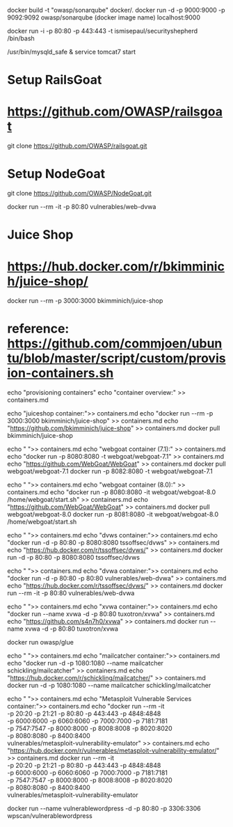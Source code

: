 docker build -t "owasp/sonarqube" docker/.
docker run -d -p 9000:9000 -p 9092:9092 owasp/sonarqube (docker image name)
localhost:9000

docker run -i -p 80:80 -p 443:443 -t ismisepaul/securityshepherd /bin/bash

/usr/bin/mysqld_safe &
service tomcat7 start

# Setup RailsGoat
# https://github.com/OWASP/railsgoat
git clone https://github.com/OWASP/railsgoat.git

# Setup NodeGoat
git clone https://github.com/OWASP/NodeGoat.git

docker run --rm -it -p 80:80 vulnerables/web-dvwa

# Juice Shop
# https://hub.docker.com/r/bkimminich/juice-shop/
docker run --rm -p 3000:3000 bkimminich/juice-shop

# reference: https://github.com/commjoen/ubuntu/blob/master/script/custom/provision-containers.sh

echo "provisioning containers"
echo "container overview:" >> containers.md

echo "juiceshop container:">> containers.md
echo "docker run --rm -p 3000:3000 bkimminich/juice-shop" >> containers.md
echo "https://github.com/bkimminich/juice-shop" >> containers.md
docker pull bkimminich/juice-shop

echo " ">> containers.md
echo "webgoat container (7.1):" >> containers.md
echo "docker run -p 8080:8080 -t webgoat/webgoat-7.1" >> containers.md
echo "https://github.com/WebGoat/WebGoat" >> containers.md
docker pull webgoat/webgoat-7.1
docker run -p 8082:8080 -t webgoat/webgoat-7.1

echo " ">> containers.md
echo "webgoat container (8.0):" >> containers.md
echo "docker run -p 8080:8080 -it webgoat/webgoat-8.0 /home/webgoat/start.sh" >> containers.md
echo "https://github.com/WebGoat/WebGoat" >> containers.md
docker pull webgoat/webgoat-8.0
docker run -p 8081:8080 -it webgoat/webgoat-8.0 /home/webgoat/start.sh

echo " ">> containers.md
echo "dvws container:">> containers.md
echo "docker run -d -p 80:80 -p 8080:8080 tssoffsec/dvws" >> containers.md
echo "https://hub.docker.com/r/tssoffsec/dvws/" >> containers.md
docker run -d -p 80:80 -p 8080:8080 tssoffsec/dvws

echo " ">> containers.md
echo "dvwa container:">> containers.md
echo "docker run -d -p 80:80 -p 80:80 vulnerables/web-dvwa" >> containers.md
echo "https://hub.docker.com/r/tssoffsec/dvws/" >> containers.md
docker run --rm -it -p 80:80 vulnerables/web-dvwa

echo " ">> containers.md
echo "xvwa container:">> containers.md
echo "docker run --name xvwa -d -p 80:80 tuxotron/xvwa" >> containers.md
echo "https://github.com/s4n7h0/xvwa" >> containers.md
docker run --name xvwa -d -p 80:80 tuxotron/xvwa

docker run owasp/glue


echo " ">> containers.md
echo "mailcatcher container:">> containers.md
echo "docker run -d -p 1080:1080 --name mailcatcher schickling/mailcatcher" >> containers.md
echo "https://hub.docker.com/r/schickling/mailcatcher/" >> containers.md
docker run -d -p 1080:1080 --name mailcatcher schickling/mailcatcher


echo " ">> containers.md
echo "Metasploit Vulnerable Services container:">> containers.md
echo "docker run --rm -it \
       -p 20:20 -p 21:21 -p 80:80 -p 443:443 -p 4848:4848 \
       -p 6000:6000 -p 6060:6060 -p 7000:7000 -p 7181:7181 \
       -p 7547:7547 -p 8000:8000 -p 8008:8008 -p 8020:8020 \
       -p 8080:8080 -p 8400:8400 \
       vulnerables/metasploit-vulnerability-emulator" >> containers.md
echo "https://hub.docker.com/r/vulnerables/metasploit-vulnerability-emulator/" >> containers.md
docker run --rm -it \
       -p 20:20 -p 21:21 -p 80:80 -p 443:443 -p 4848:4848 \
       -p 6000:6000 -p 6060:6060 -p 7000:7000 -p 7181:7181 \
       -p 7547:7547 -p 8000:8000 -p 8008:8008 -p 8020:8020 \
       -p 8080:8080 -p 8400:8400 \
       vulnerables/metasploit-vulnerability-emulator


docker run --name vulnerablewordpress -d -p 80:80 -p 3306:3306 wpscan/vulnerablewordpress
